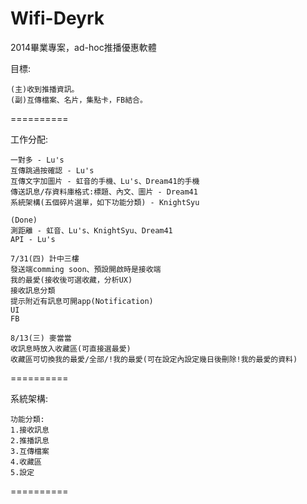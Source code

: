 Wifi-Deyrk
==========

2014畢業專案，ad-hoc推播優惠軟體

目標:   

    (主)收到推播資訊。  
    (副)互傳檔案、名片，集點卡，FB結合。  

==========

工作分配:  

    一對多 - Lu's  
    互傳跳過按確認 - Lu's
    互傳文字加圖片 - 虹音的手機、Lu's、Dream41的手機  
    傳送訊息/存資料庫格式:標題、內文、圖片 - Dream41  
    系統架構(五個碎片選單，如下功能分類) - KnightSyu  
    
    (Done)
    測距離 - 虹音、Lu's、KnightSyu、Dream41  
    API - Lu's  
      
    7/31(四) 計中三樓  
    發送端comming soon、預設開啟時是接收端  
    我的最愛(接收後可選收藏，分析UX)  
    接收訊息分類  
    提示附近有訊息可開app(Notification)  
    UI  
    FB  
      
    8/13(三) 麥當當  
    收訊息時放入收藏區(可直接選最愛)  
    收藏區可切換我的最愛/全部/!我的最愛(可在設定內設定幾日後刪除!我的最愛的資料)  

==========

系統架構:  

    功能分類:  
    1.接收訊息  
    2.推播訊息  
    3.互傳檔案  
    4.收藏區  
    5.設定  
  
==========
